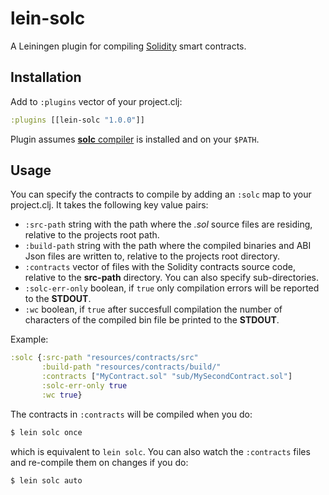# lein-solc

A Leiningen plugin for compiling [Solidity](https://solidity.readthedocs.io/) smart contracts.

## Installation

Add to `:plugins` vector of your project.clj:

```clojure
:plugins [[lein-solc "1.0.0"]]
```
Plugin assumes [**solc** compiler](http://solidity.readthedocs.io/en/v0.4.21/installing-solidity.html) is installed and on your `$PATH`.

## Usage

You can specify the contracts to compile by adding an `:solc` map to your project.clj.
It takes the following key value pairs:
* `:src-path` string with the path where the *.sol* source files are residing, relative to the projects root path.
* `:build-path` string with the path where the compiled binaries and ABI Json files are written to, relative to the projects root directory.
* `:contracts` vector of files with the Solidity contracts source code, relative to the **src-path** directory. You can also specify sub-directories.
* `:solc-err-only` boolean, if `true` only compilation errors will be reported to the **STDOUT**.
* `:wc` boolean, if `true` after succesfull compilation the number of characters of the compiled bin file be printed to the **STDOUT**.

Example:

```clojure
:solc {:src-path "resources/contracts/src"
       :build-path "resources/contracts/build/"
       :contracts ["MyContract.sol" "sub/MySecondContract.sol"]
       :solc-err-only true
       :wc true}
```

The contracts in `:contracts` will be compiled when you do:

```bash
$ lein solc once
```

which is equivalent to `lein solc`. You can also watch the `:contracts` files and re-compile them on changes if you do:

```bash
$ lein solc auto
```
